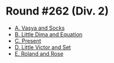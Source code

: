 # Round #262 (Div. 2)

* [A. Vasya and Socks][]
* [B. Little Dima and Equation][]
* [C. Present][]
* [D. Little Victor and Set][]
* [E. Roland and Rose][]

[A. Vasya and Socks]:          http://codeforces.com/contest/460/problem/A
[B. Little Dima and Equation]: http://codeforces.com/contest/460/problem/B
[C. Present]:                  http://codeforces.com/contest/460/problem/C
[D. Little Victor and Set]:    http://codeforces.com/contest/460/problem/D
[E. Roland and Rose]:          http://codeforces.com/contest/460/problem/E
